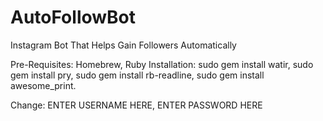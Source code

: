 # AutoFollowBot
Instagram Bot That Helps Gain Followers Automatically

Pre-Requisites: Homebrew, Ruby
Installation: sudo gem install watir, sudo gem install pry, sudo gem install rb-readline, sudo gem install awesome_print.

Change: ENTER USERNAME HERE, ENTER PASSWORD HERE
